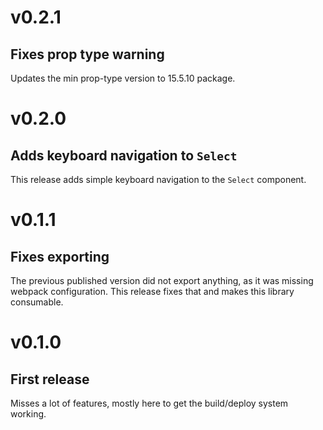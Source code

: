 # v0.2.1
## Fixes prop type warning

Updates the min prop-type version to 15.5.10 package.

<!-- -->

# v0.2.0
## Adds keyboard navigation to `Select`

This release adds simple keyboard navigation to the `Select` component.

<!-- -->

# v0.1.1
## Fixes exporting

The previous published version did not export anything, as it was missing webpack configuration. This release fixes that and makes this library consumable.

<!-- -->

# v0.1.0
## First release

Misses a lot of features, mostly here to get the build/deploy system working.
